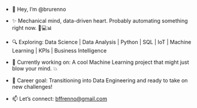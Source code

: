 - 👋 Hey, I’m @brurenno
- ✨ Mechanical mind, data-driven heart. Probably automating something right now. 🤖💻📊

- 🔍 Exploring: Data Science | Data Analysis | Python | SQL | IoT | Machine Learning | KPIs | Business Intelligence
- 🌱 Currently working on: A cool Machine Learning project that might just blow your mind. 💥
- 🚀 Career goal: Transitioning into Data Engineering and ready to take on new challenges!
- 📫 Let’s connect: bffrenno@gmail.com

<!---
brunaffrenno/brunaffrenno is a ✨ special ✨ repository because its `README.md` (this file) appears on your GitHub profile.
You can click the Preview link to take a look at your changes.
--->
